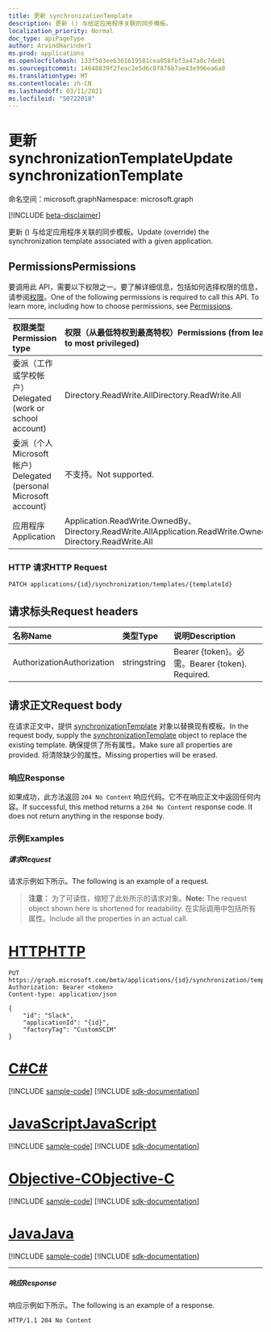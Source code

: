 ```yaml
---
title: 更新 synchronizationTemplate
description: 更新 () 与给定应用程序关联的同步模板。
localization_priority: Normal
doc_type: apiPageType
author: ArvindHarinder1
ms.prod: applications
ms.openlocfilehash: 133f503ee6361619581cea058fbf3a47a8c7de01
ms.sourcegitcommit: 14648839f2feac2e5d6c8f876b7ae43e996ea6a0
ms.translationtype: MT
ms.contentlocale: zh-CN
ms.lasthandoff: 03/11/2021
ms.locfileid: "50722018"
---
```

# <a name="update-synchronizationtemplate"></a><span data-ttu-id="26f73-103">更新 synchronizationTemplate</span><span class="sxs-lookup"><span data-stu-id="26f73-103">Update synchronizationTemplate</span></span>

<span data-ttu-id="26f73-104">命名空间：microsoft.graph</span><span class="sxs-lookup"><span data-stu-id="26f73-104">Namespace: microsoft.graph</span></span>

[!INCLUDE [beta-disclaimer](../../includes/beta-disclaimer.md)]

<span data-ttu-id="26f73-105">更新 () 与给定应用程序关联的同步模板。</span><span class="sxs-lookup"><span data-stu-id="26f73-105">Update (override) the synchronization template associated with a given application.</span></span>

## <a name="permissions"></a><span data-ttu-id="26f73-106">Permissions</span><span class="sxs-lookup"><span data-stu-id="26f73-106">Permissions</span></span>
<span data-ttu-id="26f73-p101">要调用此 API，需要以下权限之一。要了解详细信息，包括如何选择权限的信息，请参阅[权限](/graph/permissions-reference)。</span><span class="sxs-lookup"><span data-stu-id="26f73-p101">One of the following permissions is required to call this API. To learn more, including how to choose permissions, see [Permissions](/graph/permissions-reference).</span></span>

|<span data-ttu-id="26f73-109">权限类型</span><span class="sxs-lookup"><span data-stu-id="26f73-109">Permission type</span></span>                        | <span data-ttu-id="26f73-110">权限（从最低特权到最高特权）</span><span class="sxs-lookup"><span data-stu-id="26f73-110">Permissions (from least to most privileged)</span></span>              |
|:--------------------------------------|:---------------------------------------------------------|
|<span data-ttu-id="26f73-111">委派（工作或学校帐户）</span><span class="sxs-lookup"><span data-stu-id="26f73-111">Delegated (work or school account)</span></span>     |<span data-ttu-id="26f73-112">Directory.ReadWrite.All</span><span class="sxs-lookup"><span data-stu-id="26f73-112">Directory.ReadWrite.All</span></span>  |
|<span data-ttu-id="26f73-113">委派（个人 Microsoft 帐户）</span><span class="sxs-lookup"><span data-stu-id="26f73-113">Delegated (personal Microsoft account)</span></span> |<span data-ttu-id="26f73-114">不支持。</span><span class="sxs-lookup"><span data-stu-id="26f73-114">Not supported.</span></span>|
|<span data-ttu-id="26f73-115">应用程序</span><span class="sxs-lookup"><span data-stu-id="26f73-115">Application</span></span>                            |<span data-ttu-id="26f73-116">Application.ReadWrite.OwnedBy、Directory.ReadWrite.All</span><span class="sxs-lookup"><span data-stu-id="26f73-116">Application.ReadWrite.OwnedBy, Directory.ReadWrite.All</span></span> | 

### <a name="http-request"></a><span data-ttu-id="26f73-117">HTTP 请求</span><span class="sxs-lookup"><span data-stu-id="26f73-117">HTTP Request</span></span>
<!-- { "blockType": "ignored" } -->
```http
PATCH applications/{id}/synchronization/templates/{templateId}
```

## <a name="request-headers"></a><span data-ttu-id="26f73-118">请求标头</span><span class="sxs-lookup"><span data-stu-id="26f73-118">Request headers</span></span>

| <span data-ttu-id="26f73-119">名称</span><span class="sxs-lookup"><span data-stu-id="26f73-119">Name</span></span>           | <span data-ttu-id="26f73-120">类型</span><span class="sxs-lookup"><span data-stu-id="26f73-120">Type</span></span>    | <span data-ttu-id="26f73-121">说明</span><span class="sxs-lookup"><span data-stu-id="26f73-121">Description</span></span>|
|:---------------|:--------|:-----------|
| <span data-ttu-id="26f73-122">Authorization</span><span class="sxs-lookup"><span data-stu-id="26f73-122">Authorization</span></span>  | <span data-ttu-id="26f73-123">string</span><span class="sxs-lookup"><span data-stu-id="26f73-123">string</span></span>  | <span data-ttu-id="26f73-p102">Bearer {token}。必需。</span><span class="sxs-lookup"><span data-stu-id="26f73-p102">Bearer {token}. Required.</span></span> |

## <a name="request-body"></a><span data-ttu-id="26f73-126">请求正文</span><span class="sxs-lookup"><span data-stu-id="26f73-126">Request body</span></span>

<span data-ttu-id="26f73-127">在请求正文中，提供 [synchronizationTemplate](../resources/synchronization-synchronizationtemplate.md) 对象以替换现有模板。</span><span class="sxs-lookup"><span data-stu-id="26f73-127">In the request body, supply the [synchronizationTemplate](../resources/synchronization-synchronizationtemplate.md) object to replace the existing template.</span></span> <span data-ttu-id="26f73-128">确保提供了所有属性。</span><span class="sxs-lookup"><span data-stu-id="26f73-128">Make sure all properties are provided.</span></span> <span data-ttu-id="26f73-129">将清除缺少的属性。</span><span class="sxs-lookup"><span data-stu-id="26f73-129">Missing properties will be erased.</span></span>

### <a name="response"></a><span data-ttu-id="26f73-130">响应</span><span class="sxs-lookup"><span data-stu-id="26f73-130">Response</span></span>

<span data-ttu-id="26f73-p104">如果成功，此方法返回 `204 No Content` 响应代码。它不在响应正文中返回任何内容。</span><span class="sxs-lookup"><span data-stu-id="26f73-p104">If successful, this method returns a `204 No Content` response code. It does not return anything in the response body.</span></span>

### <a name="examples"></a><span data-ttu-id="26f73-133">示例</span><span class="sxs-lookup"><span data-stu-id="26f73-133">Examples</span></span>

##### <a name="request"></a><span data-ttu-id="26f73-134">请求</span><span class="sxs-lookup"><span data-stu-id="26f73-134">Request</span></span>
<span data-ttu-id="26f73-135">请求示例如下所示。</span><span class="sxs-lookup"><span data-stu-id="26f73-135">The following is an example of a request.</span></span> 

><span data-ttu-id="26f73-136">**注意：** 为了可读性，缩短了此处所示的请求对象。</span><span class="sxs-lookup"><span data-stu-id="26f73-136">**Note:** The request object shown here is shortened for readability.</span></span> <span data-ttu-id="26f73-137">在实际调用中包括所有属性。</span><span class="sxs-lookup"><span data-stu-id="26f73-137">Include all the properties in an actual call.</span></span>

# <a name="http"></a>[<span data-ttu-id="26f73-138">HTTP</span><span class="sxs-lookup"><span data-stu-id="26f73-138">HTTP</span></span>](#tab/http)
<!-- {
  "blockType": "request",
  "name": "update_synchronizationtemplate"
}-->
```http
PUT https://graph.microsoft.com/beta/applications/{id}/synchronization/templates/{templateId}
Authorization: Bearer <token>
Content-type: application/json

{
    "id": "Slack",
    "applicationId": "{id}",
    "factoryTag": "CustomSCIM"
}
```
# <a name="c"></a>[<span data-ttu-id="26f73-139">C#</span><span class="sxs-lookup"><span data-stu-id="26f73-139">C#</span></span>](#tab/csharp)
[!INCLUDE [sample-code](../includes/snippets/csharp/update-synchronizationtemplate-csharp-snippets.md)]
[!INCLUDE [sdk-documentation](../includes/snippets/snippets-sdk-documentation-link.md)]

# <a name="javascript"></a>[<span data-ttu-id="26f73-140">JavaScript</span><span class="sxs-lookup"><span data-stu-id="26f73-140">JavaScript</span></span>](#tab/javascript)
[!INCLUDE [sample-code](../includes/snippets/javascript/update-synchronizationtemplate-javascript-snippets.md)]
[!INCLUDE [sdk-documentation](../includes/snippets/snippets-sdk-documentation-link.md)]

# <a name="objective-c"></a>[<span data-ttu-id="26f73-141">Objective-C</span><span class="sxs-lookup"><span data-stu-id="26f73-141">Objective-C</span></span>](#tab/objc)
[!INCLUDE [sample-code](../includes/snippets/objc/update-synchronizationtemplate-objc-snippets.md)]
[!INCLUDE [sdk-documentation](../includes/snippets/snippets-sdk-documentation-link.md)]

# <a name="java"></a>[<span data-ttu-id="26f73-142">Java</span><span class="sxs-lookup"><span data-stu-id="26f73-142">Java</span></span>](#tab/java)
[!INCLUDE [sample-code](../includes/snippets/java/update-synchronizationtemplate-java-snippets.md)]
[!INCLUDE [sdk-documentation](../includes/snippets/snippets-sdk-documentation-link.md)]

---


##### <a name="response"></a><span data-ttu-id="26f73-143">响应</span><span class="sxs-lookup"><span data-stu-id="26f73-143">Response</span></span>
<span data-ttu-id="26f73-144">响应示例如下所示。</span><span class="sxs-lookup"><span data-stu-id="26f73-144">The following is an example of a response.</span></span>
<!-- {
  "blockType": "response",
  "truncated": true,
  "@odata.type": "microsoft.graph.synchronizationTemplate"
} -->
```http
HTTP/1.1 204 No Content
```

<!-- uuid: 8fcb5dbc-d5aa-4681-8e31-b001d5168d79
2015-10-25 14:57:30 UTC -->
<!--
{
  "type": "#page.annotation",
  "description": "Update synchronizationtemplate",
  "keywords": "",
  "section": "documentation",
  "tocPath": "",
  "suppressions": [
  ]
}
-->


